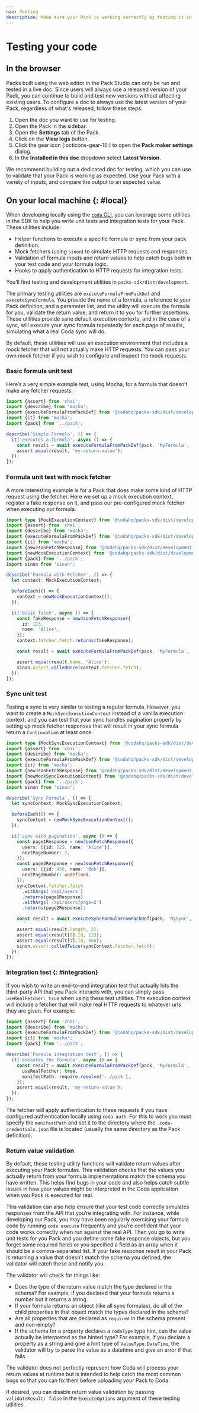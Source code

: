 ```yaml
---
nav: Testing
description: Make sure your Pack is working correctly by testing it in a doc or locally.
---
```


# Testing your code

## In the browser

Packs built using the web editor in the Pack Studio can only be run and tested in a live doc. Since users will always use a released version of your Pack, you can continue to build and test new versions without affecting existing users. To configure a doc to always use the latest version of your Pack, regardless of what's released, follow these steps:

1. Open the doc you want to use for testing.
1. Open the Pack in the sidebar.
1. Open the **Settings** tab of the Pack.
1. Click on the **View logs** button.
1. Click the gear icon (:octicons-gear-16:) to open the **Pack maker settings** dialog.
1. In the **Installed in this doc** dropdown select **Latest Version**.

We recommend building out a dedicated doc for testing, which you can use to validate that your Pack is working as expected. Use your Pack with a variety of inputs, and compare the output to an expected value.

## On your local machine {: #local}

When developing locally using the [`coda` CLI][cli], you can leverage some utilities in the SDK to help you write unit tests and integration tests for your Pack. These utilities include:

- Helper functions to execute a specific formula or sync from your pack definition.
- Mock fetchers (using `sinon`) to simulate HTTP requests and responses.
- Validation of formula inputs and return values to help catch bugs both in your test code and your formula logic.
- Hooks to apply authentication to HTTP requests for integration tests.

You’ll find testing and development utilities in `packs-sdk/dist/development`.

The primary testing utilities are `executeFormulaFromPackDef` and `executeSyncFormula`. You provide the name of a formula, a reference to your Pack definition, and a parameter list, and the utility will execute the formula for you, validate the return value, and return it to you for further assertions. These utilities provide sane default execution contexts, and in the case of a sync, will execute your sync formula repeatedly for each page of results, simulating what a real Coda sync will do.

By default, these utilities will use an execution environment that includes a mock fetcher that will not actually make HTTP requests. You can pass your own mock fetcher if you wish to configure and inspect the mock requests.

### Basic formula unit test

Here’s a very simple example test, using Mocha, for a formula that doesn’t make any fetcher requests:

```ts
import {assert} from 'chai';
import {describe} from 'mocha';
import {executeFormulaFromPackDef} from '@codahq/packs-sdk/dist/development';
import {it} from 'mocha';
import {pack} from '../pack';

describe('Simple Formula', () => {
  it('executes a formula', async () => {
    const result = await executeFormulaFromPackDef(pack, 'MyFormula', ['my-param']);
    assert.equal(result, 'my-return-value');
  });
});
```

### Formula unit test with mock fetcher

A more interesting example is for a Pack that does make some kind of HTTP request using the fetcher. Here we set up a mock execution context, register a fake response on it, and pass our pre-configured mock fetcher when executing our formula.

```ts
import type {MockExecutionContext} from '@codahq/packs-sdk/dist/development';
import {assert} from 'chai';
import {describe} from 'mocha';
import {executeFormulaFromPackDef} from '@codahq/packs-sdk/dist/development';
import {it} from 'mocha';
import {newJsonFetchResponse} from '@codahq/packs-sdk/dist/development';
import {newMockExecutionContext} from '@codahq/packs-sdk/dist/development';
import {pack} from '../pack';
import sinon from 'sinon';

describe('Formula with Fetcher', () => {
  let context: MockExecutionContext;

  beforeEach(() => {
    context = newMockExecutionContext();
  });

  it('basic fetch', async () => {
    const fakeResponse = newJsonFetchResponse({
      id: 123,
      name: 'Alice',
    });
    context.fetcher.fetch.returns(fakeResponse);

    const result = await executeFormulaFromPackDef(pack, 'MyFormula', ['my-param'], context);

    assert.equal(result.Name, 'Alice');
    sinon.assert.calledOnce(context.fetcher.fetch);
  });
});
```

### Sync unit test

Testing a sync is very similar to testing a regular formula. However, you want to create a `MockSyncExecutionContext` instead of a vanilla execution context, and you can test that your sync handles pagination properly by setting up mock fetcher responses that will result in your sync formula return a `Continuation` at least once.

```ts
import type {MockSyncExecutionContext} from '@codahq/packs-sdk/dist/development';
import {assert} from 'chai';
import {describe} from 'mocha';
import {executeFormulaFromPackDef} from '@codahq/packs-sdk/dist/development';
import {it} from 'mocha';
import {newJsonFetchResponse} from '@codahq/packs-sdk/dist/development';
import {newMockSyncExecutionContext} from '@codahq/packs-sdk/dist/development';
import {pack} from '../pack';
import sinon from 'sinon';

describe('Sync Formula', () => {
  let syncContext: MockSyncExecutionContext;

  beforeEach(() => {
    syncContext = newMockSyncExecutionContext();
  });

  it('sync with pagination', async () => {
    const page1Response = newJsonFetchResponse({
      users: [{id: 123, name: 'Alice'}],
      nextPageNumber: 2,
    });
    const page2Response = newJsonFetchResponse({
      users: [{id: 456, name: 'Bob'}],
      nextPageNumber: undefined,
    });
    syncContext.fetcher.fetch
      .withArgs('/api/users')
      .returns(page1Response)
      .withArgs('/api/users?page=2')
      .returns(page2Response);

    const result = await executeSyncFormulaFromPackDef(pack, 'MySync', [], syncContext);

    assert.equal(result.length, 2);
    assert.equal(result[0].Id, 123);
    assert.equal(result[1].Id, 456);
    sinon.assert.calledTwice(syncContext.fetcher.fetch);
  });
});
```

### Integration test {: #integration}

If you wish to write an end-to-end integration test that actually hits the third-party API that you Pack interacts with, you can simply pass `useRealFetcher: true` when using these test utilities. The execution context will include a fetcher that will make real HTTP requests to whatever urls they are given. For example:

```ts
import {assert} from 'chai';
import {describe} from 'mocha';
import {executeFormulaFromPackDef} from '@codahq/packs-sdk/dist/development';
import {it} from 'mocha';
import {pack} from '../pack';

describe('Formula integration test', () => {
  it('executes the formula', async () => {
    const result = await executeFormulaFromPackDef(pack, 'MyFormula', ['my-param'], undefined, undefined, {
      useRealFetcher: true,
      manifestPath: require.resolve('../pack'),
    });
    assert.equal(result, 'my-return-value');
  });
});
```

The fetcher will apply authentication to these requests if you have configured authentication locally using `coda auth`. For this to work you must specify the `manifestPath` and set it to the directory where the `.coda-credentials.json` file is located (usually the same directory as the Pack definition).

### Return value validation

By default, these testing utility functions will validate return values after executing your Pack formulas. This validation checks that the values you actually return from your formula implementations match the schema you have written. This helps find bugs in your code and also helps catch subtle issues in how your values might be interpreted in the Coda application when you Pack is executed for real.

This validation can also help ensure that your test code correctly simulates responses from the API that you’re integrating with. For instance, while developing our Pack, you may have been regularly exercising your formula code by running `coda execute` frequently and you’re confident that your code works correctly when run against the real API. Then you go to write unit tests for you Pack and you define some fake response objects, but you forget some required fields or you specified a field as an array when it should be a comma-separated list. If your fake response result in your Pack is returning a value that doesn’t match the schema you defined, the validator will catch these and notify you.

The validator will check for things like:

- Does the type of the return value match the type declared in the schema? For example, if you declared that your formula returns a number but it returns a string.
- If your formula returns an object (like all sync formulas), do all of the child properties in that object match the types declared in the schema?
- Are all properties that are declared as `required` in the schema present and non-empty?
- If the schema for a property declares a `codaType` type hint, can the value actually be interpreted as the hinted type? For example, if you declare a property as a string and give a hint type of `ValueType.DateTime`, the validator will try to parse the value as a datetime and give an error if that fails.

The validator does not perfectly represent how Coda will process your return values at runtime but is intended to help catch the most common bugs so that you can fix them before uploading your Pack to Coda.

If desired, you can disable return value validation by passing `validateResult: false` in the `ExecuteOptions` argument of these testing utilities.

[cli]: cli.md
